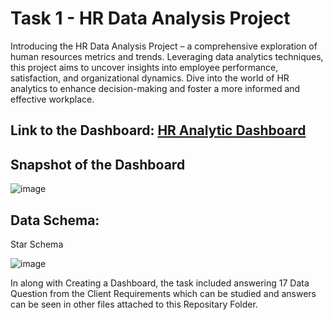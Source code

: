 # Task 1 - HR Data Analysis Project

Introducing the HR Data Analysis Project – a comprehensive exploration of human resources metrics and trends. Leveraging data analytics techniques, this project aims to uncover insights into employee performance, satisfaction, and organizational dynamics. Dive into the world of HR analytics to enhance decision-making and foster a more informed and effective workplace.

## Link to the Dashboard: [HR Analytic Dashboard](https://app.powerbi.com/view?r=eyJrIjoiNWRkNGFkN2YtOTkzOS00YTRjLTg4M2QtMDkxYTE2ODE3YWE1IiwidCI6IjI1ODVhZDNiLWQzYjYtNGNhMC04ZjEwLTJmYTFlNWU1NDY1MyJ9)

## Snapshot of the Dashboard

![image](https://github.com/Ankush-Verma-2807/PSYLIQ-Data-Analyst-Internship/assets/155877268/ddadb929-0608-4bea-9142-3065259e7e49)

## Data Schema:

Star Schema

![image](https://github.com/Ankush-Verma-2807/PSYLIQ-Data-Analyst-Internship/assets/155877268/f4b95bfb-4f82-41ea-937e-0ced45bf28f4)

In along with Creating a Dashboard, the task included answering 17 Data Question from the Client Requirements which can be studied and answers can be seen in other files attached to this Repositary Folder. 
